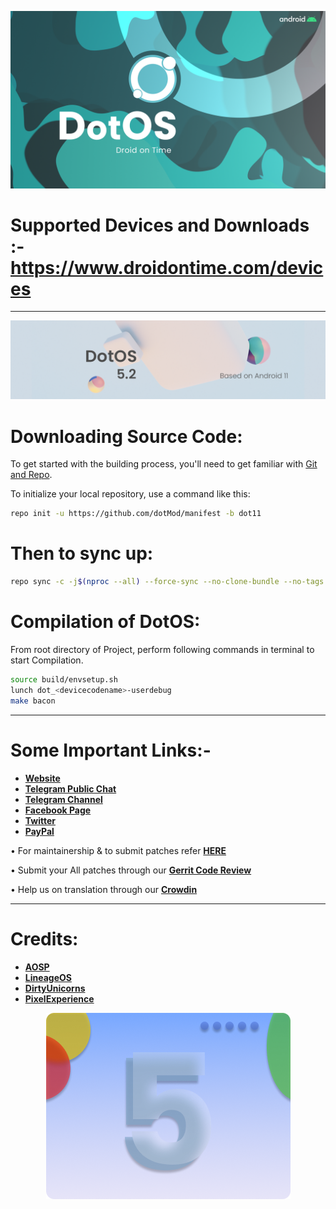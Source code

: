 
<p align="center">
<img src="https://raw.githubusercontent.com/DotOS/resources_drawables/master/dot11/dot_main-banner.png" > 
</p>

Supported Devices and Downloads :- https://www.droidontime.com/devices
=========

-----------------------------------------------------------------------------

<p align="center">
<img src="https://raw.githubusercontent.com/DotOS/resources_drawables/master/dot11/dot5-2-wide.png" > 
</p>

Downloading Source Code:
========================

To get started with the building process, you'll need to get familiar with [Git and Repo](http://source.android.com/source/using-repo.html).

To initialize your local repository, use a command like this:

```bash
repo init -u https://github.com/dotMod/manifest -b dot11
```

Then to sync up:
================

```bash
repo sync -c -j$(nproc --all) --force-sync --no-clone-bundle --no-tags
```

Compilation of DotOS:
====================

From root directory of Project, perform following commands in terminal to start Compilation.


```bash
source build/envsetup.sh
lunch dot_<devicecodename>-userdebug
make bacon
```
-----------------------------------------------------------------------------


Some Important Links:-
============
* [**Website**](https://www.droidontime.com)
* [**Telegram Public Chat**](https://t.me/dotos)
* [**Telegram Channel**](https://t.me/dotOSchannel)
* [**Facebook Page**](https://www.facebook.com/dotosofficial)
* [**Twitter**](https://twitter.com/dotosofficial)
* [**PayPal**](https://www.paypal.com/paypalme/MOHANCM)


• For maintainership & to submit patches refer [**HERE**](https://github.com/DotOS/android_vendor_dot/blob/dot11/README.md)

• Submit your All patches through our [**Gerrit Code Review**](https://review.droidontime.com)

• Help us on translation through our [**Crowdin**](https://translations.droidontime.com)


-----------------------------------------------------------------------------

Credits:
=======
 * [**AOSP**](https://android.googlesource.com)
 * [**LineageOS**](https://github.com/LineageOS)
 * [**DirtyUnicorns**](https://github.com/dirtyunicorns)
 * [**PixelExperience**](https://github.com/PixelExperience)


<p align="center">
<img src="https://github.com/DotOS/resources_drawables/blob/master/DOT5.png?raw=true" > 
</p>
